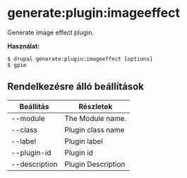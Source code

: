 # generate:plugin:imageeffect
Generate image effect plugin.

**Használat:**
```
$ drupal generate:plugin:imageeffect [options]
$ gpie  
```

## Rendelkezésre álló beállítások
Beállítás | Részletek
-------|-------------
--module | The Module name.
--class | Plugin class name
--label | Plugin label
--plugin-id | Plugin id
--description | Plugin Description

